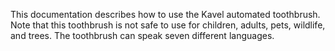 This documentation describes how to use the Kavel automated toothbrush.
Note that this toothbrush is not safe to use for children, adults, pets, wildlife, and trees.
The toothbrush can speak seven different languages.

